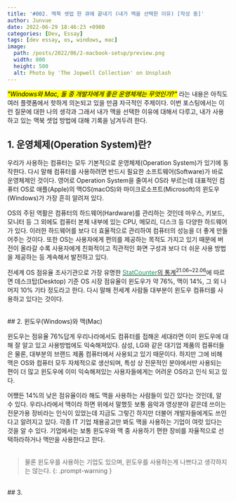```yaml
---
title: '#002. 맥북 셋업 한 큐에 끝내기 (내가 맥을 선택한 이유) [작성 중]'
author: Junvue
date: 2022-06-29 18:46:23 +0900
categories: [Dev, Essay]
tags: [dev essay, os, windows, mac]
image:
  path: /posts/2022/06/2-macbook-setup/preview.png
  width: 800
  height: 500
  alt: Photo by 'The Jopwell Collection' on Unsplash
---
```


_<mark>"Windows와 Mac, 둘 중 개발자에게 좋은 운영체제는 무엇인가?"</mark>_ 라는 내용은 아직도 여러 플랫폼에서 핫하게 의논되고 있을 만큼 자극적인 주제이다. 이번 포스팅에서는 이런 질문에 대한 나의 생각과 그래서 내가 맥을 선택한 이유에 대해서 다루고, 내가 사용하고 있는 맥북 셋업 방법에 대해 기록을 남겨두려 한다.

## 1. 운영체제(Operation System)란?

우리가 사용하는 컴퓨터는 모두 기본적으로 운영체제(Operation System)가 있기에 동작한다. 다시 말해 컴퓨터를 사용하려면 반드시 필요한 소프트웨어(Software)가 바로 운영체제인 것이다. 영어로 Operation System을 줄여서 OS라 부르는데 대표적인 컴퓨터 OS로 애플(Apple)의 맥OS(macOS)와 마이크로소프트(Microsoft)의 윈도우(Windows)가 가장 흔히 알려져 있다.

OS의 주된 역활은 컴퓨터의 하드웨어(Hardware)를 관리하는 것인데 마우스, 키보드, 모니터 등 그 외에도 컴퓨터 본체 내부에 있는 CPU, 메모리, 디스크 등 다양한 하드웨어가 있다. 이러한 하드웨어를 보다 더 효율적으로 관리하여 컴퓨터의 성능을 더 좋게 만들어주는 것이다. 또한 OS는 사용자에게 편의를 제공하는 목적도 가지고 있기 때문에 버전이 올라갈 수록 사용자에게 친화적이고 직관적인 화면 구성과 보다 더 쉬운 사용 방법을 제공하는 등 계속해서 발전하고 있다.

전세계 OS 점유율 조사기관으로 가장 유명한 [<font color="#159957">StatCounter</font>의 통계<sup>21.06~22.06</sup>](https://gs.statcounter.com/os-market-share/desktop/worldwide/#monthly-202106-202106-bar)에 따르면 데스크탑(Desktop) 기준 OS 시장 점유율이 윈도우가 약 76%, 맥이 14%, 그 외 나머지 10% 기타 정도라고 한다. 다시 말해 전세계 사람들 대부분이 윈도우 컴퓨터를 사용하고 있다는 것이다.

<br />
## 2. 윈도우(Windows)와 맥(Mac)

윈도우는 점유율 76%답게 우리나라에서도 컴퓨터를 접해온 세대라면 이미 윈도우에 대해 잘 알고 있고 사용방법에도 익숙해져있다. 삼성, LG와 같은 대기업 제품의 컴퓨터들은 물론, 대부분의 브랜드 제품 컴퓨터에서 사용되고 있기 때문이다. 하지만 그에 비해 맥은 OS와 컴퓨터 모두 자체적으로 생산되며, 특성 상 전문적인 분야에서만 사용되는 편이 더 많고 윈도우에 이미 익숙해져있는 사용자들에게는 어려운 OS라고 인식 되고 있다.

어쨌든 14%의 낮은 점유율이라 해도 맥을 사용하는 사람들이 있긴 있다는 것인데, 알 수 있다. 우리나라에서 맥이라 하면 위에서 말했듯 보통 음악과 영상분야 같은데 쓰이는 전문가용 장비라는 인식이 있었는데 지금도 그렇긴 하지만 더불어 개발자들에게도 쓰인다고 알려지고 있다. 각종 IT 기업 채용공고만 봐도 맥을 사용하는 기업이 여럿 있다는 것을 알 수 있다. 기업에서는 보통 윈도우와 맥 중 사용하기 편한 장비를 자율적으로 선택하라하거나 맥만을 사용한다고 한다.
<br /><br />

> 물론 윈도우를 사용하는 기업도 있으며, 윈도우를 사용하는게 나쁘다고 생각하지는 않는다.
{: .prompt-warning }
<br />
## 3.



<br /><br /><br /><br />

